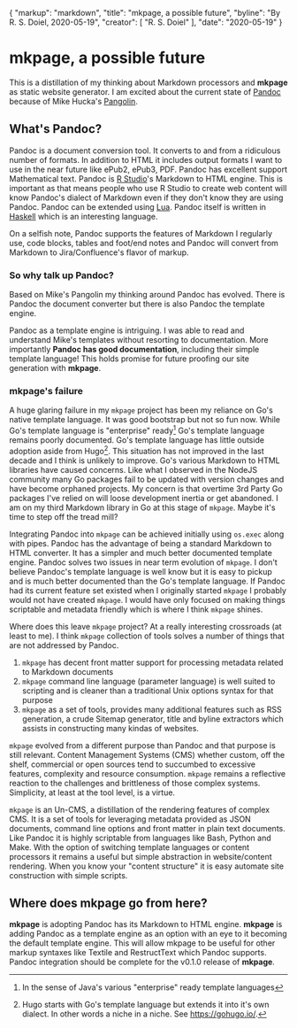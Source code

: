 {
    "markup": "markdown",
    "title": "mkpage, a possible future",
    "byline": "By R. S. Doiel, 2020-05-19",
    "creator": [ "R. S. Doiel" ],
    "date": "2020-05-19"
}


# mkpage, a possible future

This is a distillation of my thinking about Markdown processors and **mkpage** as static website generator.  I am excited about the current state of [Pandoc](https://pandoc.org/) because of Mike Hucka's [Pangolin](https://github.com/mhucka/pangolin-notebook).

## What's Pandoc?

Pandoc is a document conversion tool. It converts to and from a ridiculous number of formats.  In addition to HTML it includes output formats I want to use in the near future like ePub2, ePub3, PDF. Pandoc has excellent support Mathematical text.  Pandoc is [R Studio](https://rstudio.com/)'s Markdown to HTML engine. This is important as that means people who use R Studio to create web content will know Pandoc's dialect of Markdown even if they don't know they are using Pandoc. Pandoc can be extended using [Lua](https://lua.org). Pandoc itself is written in [Haskell](https://www.haskell.org/) which is an interesting language.

On a selfish note, Pandoc supports the features of Markdown I regularly use, code blocks, tables and foot/end notes and Pandoc will convert from Markdown to Jira/Confluence's flavor of markup.  

### So why talk up Pandoc?

Based on Mike's Pangolin my thinking around Pandoc has evolved. There is Pandoc the document converter but there is also Pandoc the template engine.

Pandoc as a template engine is intriguing. I was able to read and understand Mike's templates without resorting to documentation. More importantly **Pandoc has good documentation**, including their simple template language!  This holds promise for future proofing our site generation with **mkpage**.

### mkpage's failure

A huge glaring failure in my `mkpage` project has been my reliance on Go's native template language. It was good bootstrap but not so fun now. 
While Go's template language is "enterprise" ready[^ready] Go's template language remains poorly documented. Go's template language has little outside adoption aside from Hugo[^Hugo]. This situation has not improved in the last decade and I think is unlikely to improve.  Go's various Markdown to HTML libraries have caused concerns. Like what I observed in the NodeJS community many Go packages fail to be updated with version changes and have become orphaned projects. My concern is that overtime 3rd Party Go packages I've relied on will loose development inertia or get abandoned. I am on my third Markdown library in Go at this stage of `mkpage`. Maybe it's time to step off the tread mill?

[^ready]:  In the sense of Java's various "enterprise" ready template languages

[^Hugo]:  Hugo starts with Go's template language but extends it into it's own dialect. In other words a niche in a niche. See https://gohugo.io/.


Integrating Pandoc into `mkpage` can be achieved initially using `os.exec` along with pipes. Pandoc has the advantage of being a standard Markdown to HTML converter. It has a simpler and much better documented template engine. Pandoc solves two issues in near term evolution of `mkpage`. I don't believe Pandoc's template language is well know but it is easy to pickup and is much better documented than the Go's template language. If Pandoc had its current feature set existed when I originally started `mkpage` I probably would not have created `mkpage`. I would have only focused on making things scriptable and metadata friendly which is where I think `mkpage` shines.


Where does this leave `mkpage` project? At a really interesting crossroads (at least to me).  I think `mkpage` collection of tools solves a number of things that are not addressed by Pandoc.

1. `mkpage` has decent front matter support for processing metadata related to Markdown documents
2. `mkpage` command line language (parameter language) is well suited to scripting and is cleaner than a traditional Unix options syntax for that purpose
3. `mkpage` as a set of tools, provides many additional features such as RSS generation, a crude Sitemap generator, title and byline extractors which assists in constructing many kindas of websites.

`mkpage` evolved from a different purpose than Pandoc and that purpose is still relevant. Content Management Systems  (CMS) whether custom, off the shelf, commercial or open sources tend to succumbed to excessive features, complexity and resource consumption.  `mkpage` remains a reflective reaction to the challenges and brittleness of those complex systems. Simplicity, at least at the tool level, is a virtue.

`mkpage` is an Un-CMS, a distillation of the rendering features of complex CMS.  It is a set of tools for leveraging metadata provided as JSON documents, command line options and front matter in plain text documents.  Like Pandoc it is highly scriptable from languages like Bash, Python and Make. With the option of switching template languages or content processors it remains a useful but simple abstraction in website/content rendering. When you know your "content structure" it is easy automate site construction with simple scripts.

## Where does **mkpage** go from here?

**mkpage** is adopting Pandoc has its Markdown to HTML engine. **mkpage** is adding Pandoc as a template engine as an option with an eye to it becoming the default template engine.  This will allow mkpage to be useful for other markup syntaxes like Textile and RestructText which Pandoc supports. Pandoc integration should be complete for the v0.1.0 release of **mkpage**.



